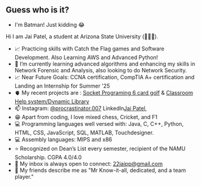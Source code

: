 ## Guess who is it? 
- I'm Batman! Just kidding 😂

Hi I am Jai Patel, a student at Arizona State University (📍🇺🇸).
- 📈 Practicing skills with Catch the Flag games and Software Development. Also Learning AWS and Advanced Python!
- 🌱 I’m currently learning advanced algorithms and enhancing my skills in Network Forensic and Analysis, also looking to do Network Security.
- 📈 Near Future Goals: CCNA certification, CompTIA A+ certification and Landing an Internship for Summer '25
- 🫀 My recent projects are : <a href= "https://github.com/procrastinator007/socketprogramgame/"> Socket Programing 6 card golf</a> & <a href= "https://github.com/procrastinator007/CSE-360-Project"> Classroom Help system/Dynamic Library</a>
- 📫 Instagram: <a href="https://www.instagram.com/procrastinator.007/">@procrastinator.007</a> Linkedln<a href="www.linkedin.com/in/jai-patel-asu">Jai Patel</a>,
- 😁 Apart from coding, I love mixed chess, Cricket, and F1
- 💻 Programming languages well versed with: Java, C, C++, Python, HTML, CSS, JavaScript, SQL, MATLAB, Touchdesigner.
- 💻 Assembly languages: MIPS and x86
- ⭐ Recognized on Dean’s List every semester, recipient of the NAMU Scholarship. CGPA 4.0/4.0
- 📧 My inbox is always open to connect: 22jaipp@gmail.com
- 🌻 My friends describe me as "Mr Know-it-all, dedicated, and a team player."


